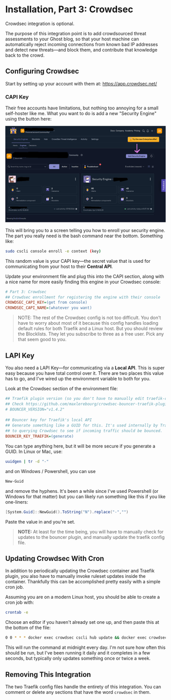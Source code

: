 # Installation, Part 3: Crowdsec
Crowdsec integration is optional.

The purpose of this integration point is to add crowdsourced threat assessments to your Ghost blog, so that your host machine can automatically reject incoming connections from known bad IP addresses and detect new threats&mdash;and block them, and contribute that knowledge back to the crowd.


## Configuring Crowdsec
Start by setting up your account with them at: https://app.crowdsec.net/

### CAPI Key
Their free accounts have limitations, but nothing too annoying for a small self-hoster like me. What you want to do is add a new "Security Engine" using the button here:

![Crowdsec Console](./images/crowdsec-1.jpg)

This will bring you to a screen telling you how to enroll your security engine. The part you really need is the bash command near the bottom. Something like:
```bash
sudo cscli console enroll -e context (key)
```
This random value is your CAPI key&mdash;the secret value that is used for communicating from your host to their **Central API**.

Update your environment file and plug this into the CAPI section, along with a nice name for more easily finding this engine in your Crowdsec console:
```ini
# Part 3: Crowdsec
## Crowdsec enrollment for registering the engine with their console
CROWDSEC_CAPI_KEY=(get from console)
CROWDSEC_CAPI_NAME=(whatever you want)
```

> NOTE: The rest of the Crowdsec config is not too difficult. You don't have to worry about most of it because this config handles loading default rules for both Traefik and a Linux host. But you should review the Blocklists. They let you subscribe to three as a free user. Pick any that seem good to you.


## LAPI Key
You also need a LAPI Key&mdash;for communicating via a **Local API**. This is super easy because you have total control over it. There are two places this value has to go, and I've wired up the environment variable to both for you.

Look at the Crowdsec section of the environment file:
```ini
## Traefik plugin version (so you don't have to manually edit traefik-config.yml)
## Check https://github.com/maxlerebourg/crowdsec-bouncer-traefik-plugin
# BOUNCER_VERSION="v1.4.2"

## Bouncer key for Traefik's local API
## Generate something like a GUID for this. It's used internally by Traefik
## to querying Crowdsec to see if incoming traffic should be bounced.
BOUNCER_KEY_TRAEFIK=(generate)
```

You can type anything here, but it will be more secure if you generate a GUID. In Linux or Mac, use:
```bash
uuidgen | tr -d "-"
```
and on Windows / Powershell, you can use
```powershell
New-Guid
```
and remove the hyphens. It's been a while since I've used Powershell (or Windows for that matter) but you can likely run something like this if you like one-liners:
```powershell
[System.Guid]::NewGuid().ToString("N").replace("-","")
```


Paste the value in and you're set.

> **NOTE:** At least for the time being, you will have to manually check for updates to the bouncer plugin, and manually update the traefik config file.


## Updating Crowdsec With Cron
In addition to periodically updating the Crowdsec container and Traefik plugin, you also have to manually invoke ruleset updates inside the container. Thankfully this can be accomplished pretty easily with a simple cron job.

Assuming you are on a modern Linux host, you should be able to create a cron job with:
```bash
crontab -e
```
Choose an editor if you haven't already set one up, and then paste this at the bottom of the file:
```bash
0 0 * * * docker exec crowdsec cscli hub update && docker exec crowdsec cscli hub upgrade
```
This will run the command at midnight every day. I'm not sure how often this should be run, but I've been running it daily and it completes in a few seconds, but typically only updates something once or twice a week.




## Removing This Integration
The two Traefik config files handle the entirety of this integration. You can comment or delete any sections that have the word `crowdsec` in them.
